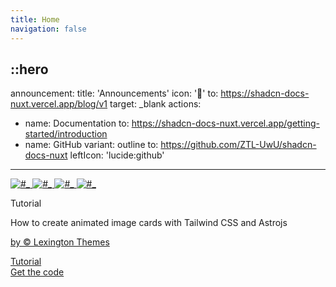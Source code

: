 ```yaml
---
title: Home
navigation: false
---
```


::hero
---
announcement:
  title: 'Announcements'
  icon: '🎉'
  to: https://shadcn-docs-nuxt.vercel.app/blog/v1
  target: _blank
actions:
  - name: Documentation
    to: https://shadcn-docs-nuxt.vercel.app/getting-started/introduction
  - name: GitHub
    variant: outline
    to: https://github.com/ZTL-UwU/shadcn-docs-nuxt
    leftIcon: 'lucide:github'
---

<section class="bg-zinc-50 overflow-hidden">
 <div class="max-w-screen-xl 2xl:max-w-screen-3xl px-8 md:px-12 mx-auto py-12 lg:py-24 space-y-24 h-svh flex flex-col justify-center">
  <div class="flex flex-col sm:flex-row mx-auto">
   <!--- Starts component --> <a href="#_"> <img src="https://images.unsplash.com/photo-1530035415911-95194de4ebcc?q=80&amp;w=2670&amp;auto=format&amp;fit=crop&amp;ixlib=rb-4.0.3&amp;ixid=M3wxMjA3fDB8MHxwaG90by1wYWdlfHx8fGVufDB8fHx8fA%3D%3D" class="rounded-xl  rotate-6 hover:rotate-0 duration-500 hover:-translate-y-12 h-full w-full object-cover hover:scale-150 transform origin-bottom" alt="#_"> </a><a href="#_"> <img src="https://images.unsplash.com/photo-1487180144351-b8472da7d491?q=80&amp;w=2672&amp;auto=format&amp;fit=crop&amp;ixlib=rb-4.0.3&amp;ixid=M3wxMjA3fDB8MHxwaG90by1wYWdlfHx8fGVufDB8fHx8fA%3D%3D " class="rounded-xl  -rotate-12 hover:rotate-0 duration-500 hover:-translate-y-12 h-full w-full object-cover hover:scale-150 transform origin-bottom" alt="#_"> </a><a href="#_"> <img src="https://images.unsplash.com/photo-1586996292898-71f4036c4e07?q=80&amp;w=2670&amp;auto=format&amp;fit=crop&amp;ixlib=rb-4.0.3&amp;ixid=M3wxMjA3fDB8MHxwaG90by1wYWdlfHx8fGVufDB8fHx8fA%3D%3D" class="rounded-xl  rotate-6 hover:rotate-0 duration-500 hover:-translate-y-12 h-full w-full object-cover hover:scale-150 transform origin-bottom" alt="#_"> </a><a href="#_"> <img src="https://images.unsplash.com/photo-1522775417749-29284fb89f43?q=80&amp;w=2574&amp;auto=format&amp;fit=crop&amp;ixlib=rb-4.0.3&amp;ixid=M3wxMjA3fDB8MHxwaG90by1wYWdlfHx8fGVufDB8fHx8fA%3D%3D" class="rounded-xl  -rotate-12 hover:rotate-0 duration-500 hover:-translate-y-12 h-full w-full object-cover hover:scale-150 transform origin-bottom" alt="#_"> </a>
   <!--- Ends component -->
  </div> <!-- Starts links to tutorial -->
  <div class="pointer-events-none fixed inset-x-0 bottom-0 sm:flex sm:justify-center sm:px-6 sm:pb-5 lg:px-8">
   <div class="pointer-events-auto flex w-full max-w-md divide-x divide-neutral-200 rounded-lg bg-white shadow-lg ring-1 ring-black ring-opacity-5">
    <div class="flex w-0 flex-1 items-center p-4">
     <div class="w-full">
      <p class="text-sm font-medium text-neutral-900">Tutorial</p>
      <p class="mt-1 text-sm text-neutral-500">
       How to create animated image cards with Tailwind CSS and Astrojs
      </p>
      <p class="mt-2 text-xs text-orange-500 underline"> <a href="https://lexingtonthemes.com">
        by © Lexington Themes</a> </p>
     </div>
    </div>
    <div class="flex">
     <div class="flex flex-col divide-y divide-neutral-200">
      <div class="flex h-0 flex-1"> <a target="_blank" href="https://lexingtonthemes.com/tutorials/how-to-create-animated-images-with-tailwind-css-and-astro-js/" type="button" class="flex w-full items-center justify-center rounded-none rounded-tr-lg border border-transparent px-4 py-3 text-sm font-medium text-orange-600 hover:text-orange-500 focus:z-10 focus:outline-none focus:ring-2 focus:ring-orange-500">Tutorial</a> </div>
      <div class="flex h-0 flex-1"> <a target="_blank" href="https://github.com/UnwrappedDesign/lexington-tutorials/tree/main/src/pages/simplified-cards" class="flex w-full items-center justify-center rounded-none rounded-br-lg border border-transparent px-4 py-3 text-sm font-medium text-neutral-700 hover:text-neutral-500 focus:outline-none focus:ring-2 focus:ring-orange-500">Get the code</a> </div>
     </div>
    </div>
   </div>
  </div> <!-- Ends links to tutorial -->
 </div>
</section>


